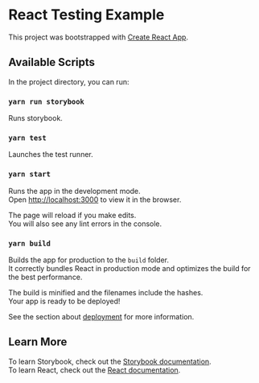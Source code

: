 # React Testing Example

This project was bootstrapped with [Create React App](https://github.com/facebook/create-react-app).

## Available Scripts

In the project directory, you can run:

### `yarn run storybook`

Runs storybook.

### `yarn test`

Launches the test runner.<br />

### `yarn start`

Runs the app in the development mode.<br />
Open [http://localhost:3000](http://localhost:3000) to view it in the browser.

The page will reload if you make edits.<br />
You will also see any lint errors in the console.

### `yarn build`

Builds the app for production to the `build` folder.<br />
It correctly bundles React in production mode and optimizes the build for the best performance.

The build is minified and the filenames include the hashes.<br />
Your app is ready to be deployed!

See the section about [deployment](https://facebook.github.io/create-react-app/docs/deployment) for more information.

## Learn More

To learn Storybook, check out the [Storybook documentation](https://storybook.js.org/docs/react/get-started/introduction).  
To learn React, check out the [React documentation](https://reactjs.org/).
